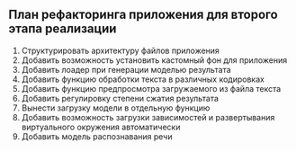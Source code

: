 ## План рефакторинга приложения для второго этапа реализации

1. Структурировать архитектуру файлов приложения
2. Добавить возможность установить кастомный фон для приложения
3. Добавить лоадер при генерации моделью результата
4. Добавить функцию обработки текста в различных кодировках
5. Добавить функцию предпросмотра загружаемого из файла текста
6. Добавить регулировку степени сжатия результата
7. Вынести загрузку модели в отдельную функцию
8. Добавить возможность загрузки зависимостей и развертывания виртуального окружения автоматически
9. Добавить модель распознавания речи


